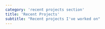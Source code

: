 ```yaml
---
category: 'recent projects section'
title: 'Recent Projects'
subtitle: "Recent projects I've worked on"
---
```

